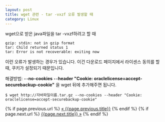 ```yaml
---
layout: post
title: wget 관련 - tar -vxzf 오류 발생할 때
category: Linux
---
```


wget으로 받은 java파일을 tar -vxzf하려고 할 때
```
gzip: stdin: not in gzip format
tar: Child returned status 1
tar: Error is not recoverable: exiting now
```
이런 오류가 발생하는 경우가 있습니다. 이건 다운로드 페이지에서 라이센스 동의를 할 때, 쿠키가 설정되기 때문입니다.

해결방법: __`--`no-cookies `--`header "Cookie: oraclelicense=accept-securebackup-cookie"__ 을 wget 뒤에 추가해주면 됩니다.
```
$ wget http://자바파일이름.tar.gz --no-cookies --header "Cookie: oraclelicense=accept-securebackup-cookie"
```

<div class="pagination">  
  {% if page.previous.url %}  
    <a class="prev" href="{{page.previous.url}}">&laquo; {{page.previous.title}}</a>  
  {% endif %}  
  {% if page.next.url %}  
    <a class="next" href="{{page.next.url}}">{{page.next.title}} &raquo;</a>  
  {% endif %}  
</div>  
